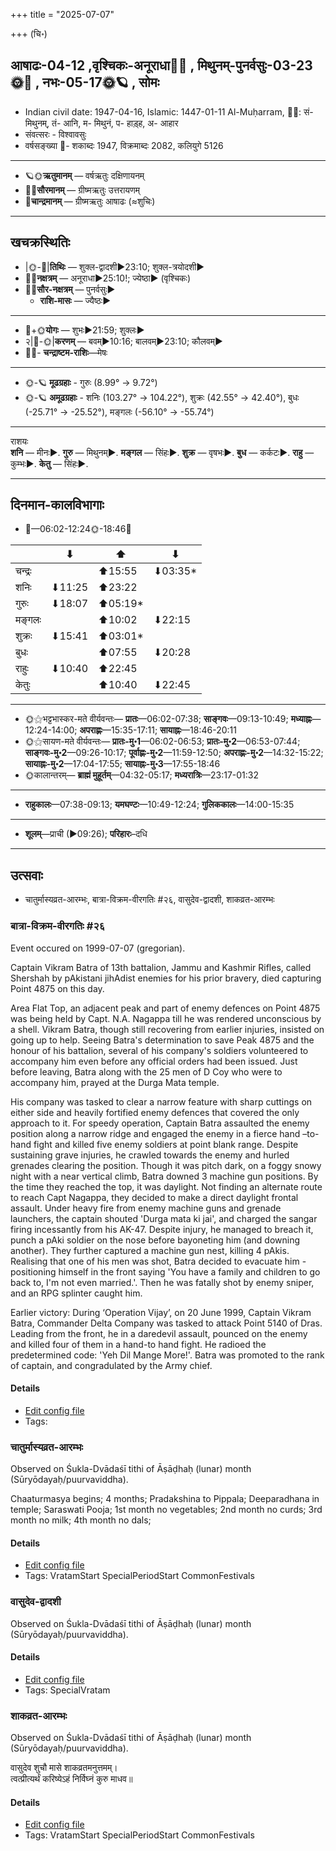 +++
title = "2025-07-07"

+++
(चि॰)
## आषाढः-04-12  ,वृश्चिकः-अनूराधा🌛🌌  ,  मिथुनम्-पुनर्वसुः-03-23🌞🌌  ,  नभः-05-17🌞🪐  , सोमः
- Indian civil date: 1947-04-16, Islamic: 1447-01-11 Al-Muḥarram, 🌌🌞: सं- मिथुनम्, तं- आनि, म- मिथुनं, प- हाड़्ह, अ- आहार
- संवत्सरः - विश्वावसुः
- वर्षसङ्ख्या 🌛- शकाब्दः 1947, विक्रमाब्दः 2082, कलियुगे 5126
___________________
- 🪐🌞**ऋतुमानम्** — वर्षऋतुः दक्षिणायनम्
- 🌌🌞**सौरमानम्** — ग्रीष्मऋतुः उत्तरायणम्
- 🌛**चान्द्रमानम्** — ग्रीष्मऋतुः आषाढः (≈शुचिः)
___________________


## खचक्रस्थितिः
- |🌞-🌛|**तिथिः** — शुक्ल-द्वादशी►23:10; शुक्ल-त्रयोदशी►  
- 🌌🌛**नक्षत्रम्** — अनूराधा►25:10!; ज्येष्ठा► (वृश्चिकः)  
- 🌌🌞**सौर-नक्षत्रम्** — पुनर्वसुः►  
  - **राशि-मासः** — ज्यैष्ठः► 
___________________
- 🌛+🌞**योगः** — शुभः►21:59; शुक्लः►  
- २|🌛-🌞|**करणम्** — बवम्►10:16; बालवम्►23:10; कौलवम्►  
- 🌌🌛- **चन्द्राष्टम-राशिः**—मेषः  
___________________
- 🌞-🪐 **मूढग्रहाः** - गुरुः (8.99° → 9.72°)
- 🌞-🪐 **अमूढग्रहाः** - शनिः (103.27° → 104.22°), शुक्रः (42.55° → 42.40°), बुधः (-25.71° → -25.52°), मङ्गलः (-56.10° → -55.74°)
___________________
राशयः  
**शनि** — मीनः►. **गुरु** — मिथुनम्►. **मङ्गल** — सिंहः►. **शुक्र** — वृषभः►. **बुध** — कर्कटः►. **राहु** — कुम्भः►. **केतु** — सिंहः►. 
___________________


## दिनमान-कालविभागाः
- 🌅—06:02-12:24🌞-18:46🌇  

|      |⬇     |⬆     |⬇     |
|------|-----|-----|------|
|चन्द्रः|     |⬆15:55 |⬇03:35*|
|शनिः   |⬇11:25 |⬆23:22 |     |
|गुरुः  |⬇18:07 |⬆05:19*|     |
|मङ्गलः |     |⬆10:02 |⬇22:15 |
|शुक्रः |⬇15:41 |⬆03:01*|     |
|बुधः   |     |⬆07:55 |⬇20:28 |
|राहुः  |⬇10:40 |⬆22:45 |     |
|केतुः  |     |⬆10:40 |⬇22:45 |
___________________
- 🌞⚝भट्टभास्कर-मते वीर्यवन्तः— **प्रातः**—06:02-07:38; **साङ्गवः**—09:13-10:49; **मध्याह्नः**—12:24-14:00; **अपराह्णः**—15:35-17:11; **सायाह्नः**—18:46-20:11  
- 🌞⚝सायण-मते वीर्यवन्तः— **प्रातः-मु॰1**—06:02-06:53; **प्रातः-मु॰2**—06:53-07:44; **साङ्गवः-मु॰2**—09:26-10:17; **पूर्वाह्णः-मु॰2**—11:59-12:50; **अपराह्णः-मु॰2**—14:32-15:22; **सायाह्नः-मु॰2**—17:04-17:55; **सायाह्नः-मु॰3**—17:55-18:46  
- 🌞कालान्तरम्— **ब्राह्मं मुहूर्तम्**—04:32-05:17; **मध्यरात्रिः**—23:17-01:32  
___________________
- **राहुकालः**—07:38-09:13; **यमघण्टः**—10:49-12:24; **गुलिककालः**—14:00-15:35  
___________________
- **शूलम्**—प्राची (►09:26); **परिहारः**–दधि  
___________________

## उत्सवाः
- चातुर्मास्यव्रत-आरम्भः, बात्रा-विक्रम-वीरगतिः #२६, वासुदेव-द्वादशी, शाकव्रत-आरम्भः
### बात्रा-विक्रम-वीरगतिः #२६

Event occured on 1999-07-07 (gregorian). 

Captain Vikram Batra of 13th battalion, Jammu and Kashmir Rifles, called Shershah by pAkistani jihAdist enemies for his prior bravery, died capturing Point 4875 on this day.

Area Flat Top, an adjacent peak and part of enemy defences on Point 4875 was being held by Capt. N.A. Nagappa till he was rendered unconscious by a shell. Vikram Batra, though still recovering from earlier injuries, insisted on going up to help. Seeing Batra's determination to save Peak 4875 and the honour of his battalion, several of his company's soldiers volunteered to accompany him even before any official orders had been issued. Just before leaving, Batra along with the 25 men of D Coy who were to accompany him, prayed at the Durga Mata temple. 

His company was tasked to clear a narrow feature with sharp cuttings on either side and heavily fortified enemy defences that covered the only approach to it. For speedy operation, Captain Batra assaulted the enemy position along a narrow ridge and engaged the enemy in a fierce hand –to-hand fight and killed five enemy soldiers at point blank range. Despite sustaining grave injuries, he crawled towards the enemy and hurled grenades clearing the position. Though it was pitch dark, on a foggy snowy night with a near vertical climb, Batra downed 3 machine gun positions. By the time they reached the top, it was daylight. Not finding an alternate route to reach Capt Nagappa, they decided to make a direct daylight frontal assault. Under heavy fire from enemy machine guns and grenade launchers, the captain shouted 'Durga mata ki jai', and charged the sangar firing incessantly from his AK-47. Despite injury, he managed to breach it, punch a pAki soldier on the nose before bayoneting him (and downing another). They further captured a machine gun nest, killing 4 pAkis. Realising that one of his men was shot, Batra decided to evacuate him - positioning himself in the front saying 'You have a family and children to go back to, I'm not even married.'. Then he was fatally shot by enemy sniper, and an RPG splinter caught him.

Earlier victory: During ‘Operation Vijay’, on 20 June 1999, Captain Vikram Batra, Commander Delta Company was tasked to attack Point 5140 of Dras. Leading from the front, he in a daredevil assault, pounced on the enemy and killed four of them in a hand-to hand fight.  He radioed the predetermined code: 'Yeh Dil Mange More!'. Batra was promoted to the rank of captain, and congradulated by the Army chief.

#### Details
- [Edit config file](https://github.com/jyotisham/adyatithi/blob/master/mahApuruSha/xatra-later/gregorian/day/07/07/bAtra-vikrama-vIragatiH.toml)
- Tags: 


### चातुर्मास्यव्रत-आरम्भः

Observed on Śukla-Dvādaśī tithi of Āṣāḍhaḥ (lunar) month (Sūryōdayaḥ/puurvaviddha). 

Chaaturmasya begins; 4 months; Pradakshina to Pippala; Deeparadhana in temple; Saraswati Pooja; 1st month no vegetables; 2nd month no curds; 3rd month no milk; 4th month no dals;

#### Details
- [Edit config file](https://github.com/jyotisham/adyatithi/blob/master/time_focus/misc/lunar_month/tithi/04/12/cAturmAsyavrata-ArambhaH.toml)
- Tags: VratamStart SpecialPeriodStart CommonFestivals


### वासुदेव-द्वादशी

Observed on Śukla-Dvādaśī tithi of Āṣāḍhaḥ (lunar) month (Sūryōdayaḥ/puurvaviddha). 



#### Details
- [Edit config file](https://github.com/jyotisham/adyatithi/blob/master/devatA/vaiShNava/lunar_month/tithi/04/12/vAsudEva-dvAdazI.toml)
- Tags: SpecialVratam


### शाकव्रत-आरम्भः

Observed on Śukla-Dvādaśī tithi of Āṣāḍhaḥ (lunar) month (Sūryōdayaḥ/puurvaviddha). 

वासुदेव शुचौ मासे शाकव्रतमनुत्तमम्।  
त्वत्प्रीत्यर्थं करिष्येऽहं निर्विघ्नं कुरु माधव॥



#### Details
- [Edit config file](https://github.com/jyotisham/adyatithi/blob/master/general/lunar_month/tithi/04/12/zAkavrata-ArambhaH.toml)
- Tags: VratamStart SpecialPeriodStart CommonFestivals



